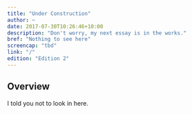 ```yaml
---
title: "Under Construction"
author: ~
date: 2017-07-30T10:26:46+10:00
description: "Don't worry, my next essay is in the works."
bref: "Nothing to see here"
screencap: "tbd"
link: "/"
edition: "Edition 2"
---
```


## Overview

I told you not to look in here.